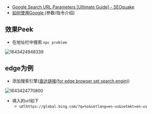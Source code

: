 * [Google Search URL Parameters [Ultimate Guide] - SEOquake](https://www.seoquake.com/blog/google-search-param/)
* [如何使用Google ](https://zhuanlan.zhihu.com/p/165233167)(参数/指令介绍)

## 效果Peek

- 在地址栏中搜索 `npc problem`

![1643424948339](https://s2.loli.net/2022/01/29/CGwnplHr8RDkLFe.png)

## edge为例

- 添加搜索引擎([直达链接(for edge browser set search engin)](edge://settings/searchEngines?search=manage%20search))

![1643424770800](https://s2.loli.net/2022/01/29/RTFzaMyrZjk3hwu.png)

- 填入的url如下
  - url:`https://global.bing.com/?q=%s&setlang=en-us&setmkt=en-us`
